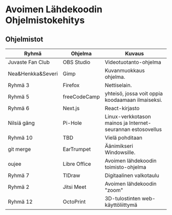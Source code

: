 # Avoimen Lähdekoodin Ohjelmistokehitys

## Ohjelmistot


| Ryhmä               | Ohjelma         | Kuvaus                                                      |
|---------------------|-----------------|-------------------------------------------------------------|
| Juvaste Fan Club    | OBS Studio      | Videotuotanto-ohjelma                                       |
| Nea&Henkka&Severi   | Gimp            | Kuvanmuokkaus ohjelma.                                      |
| Ryhmä 3             | Firefox         | Nettiselain.                                                |
| Ryhmä 5             | freeCodeCamp    | yhteisö, jossa voit oppia koodaamaan ilmaiseksi.            |
| Ryhmä 6             | Next.js         | React-kirjasto                                              |
| Nilsiä gäng         | Pi-Hole         | Linux-verkkotason mainos ja Internet-seurannan estosovellus |
| Ryhmä 10            | TBD             | Vielä pohditaan                                             |
| git merge           | EarTrumpet      | Äänimikseri Windowsille.                                    |
| oujee               | Libre Office    | Avoimen lähdekoodin toimisto-ohjelma                        |
| Ryhmä 7             | TlDraw          | Digitaalinen valkotaulu                                     |
| Ryhmä 2    	      | Jitsi Meet      | Avoimen lähdekoodin "zoom"            	   	      |
| Ryhmä 12            | OctoPrint       | 3D-tulostinten web-käyttöliittymä                           |

